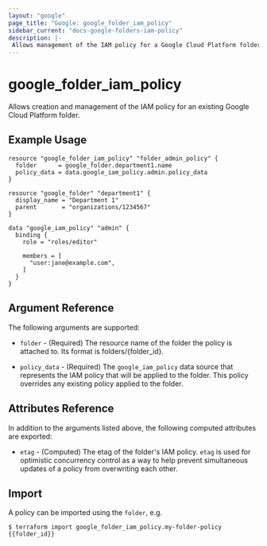 ```yaml
---
layout: "google"
page_title: "Google: google_folder_iam_policy"
sidebar_current: "docs-google-folders-iam-policy"
description: |-
 Allows management of the IAM policy for a Google Cloud Platform folders.
---
```


# google\_folder\_iam\_policy

Allows creation and management of the IAM policy for an existing Google Cloud
Platform folder.

## Example Usage

```hcl
resource "google_folder_iam_policy" "folder_admin_policy" {
  folder      = google_folder.department1.name
  policy_data = data.google_iam_policy.admin.policy_data
}

resource "google_folder" "department1" {
  display_name = "Department 1"
  parent       = "organizations/1234567"
}

data "google_iam_policy" "admin" {
  binding {
    role = "roles/editor"

    members = [
      "user:jane@example.com",
    ]
  }
}
```

## Argument Reference

The following arguments are supported:

* `folder` - (Required) The resource name of the folder the policy is attached to. Its format is folders/{folder_id}.

* `policy_data` - (Required) The `google_iam_policy` data source that represents
    the IAM policy that will be applied to the folder. This policy overrides any existing
    policy applied to the folder.

## Attributes Reference

In addition to the arguments listed above, the following computed attributes are
exported:

* `etag` - (Computed) The etag of the folder's IAM policy. `etag` is used for optimistic concurrency control as a way to help prevent simultaneous updates of a policy from overwriting each other.

## Import

A policy can be imported using the `folder`, e.g.

```
$ terraform import google_folder_iam_policy.my-folder-policy {{folder_id}}
```


